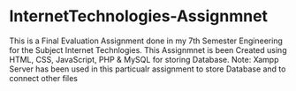 # InternetTechnologies-Assignmnet
 
This is a Final Evaluation Assignment done in my 7th Semester Engineering for the Subject Internet Technlogies. This Assignmnet is been Created using HTML, CSS, JavaScript, PHP & MySQL for storing Database. 
Note: Xampp Server has been used in this particualr assignment to store Database and to connect other files
